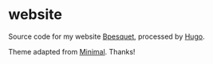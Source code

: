 # website

Source code for my website [Bpesquet](https://github.com/bpesquet/website), processed by [Hugo](https://gohugo.io). 


Theme adapted from [Minimal](https://themes.gohugo.io/minimal/). Thanks!


